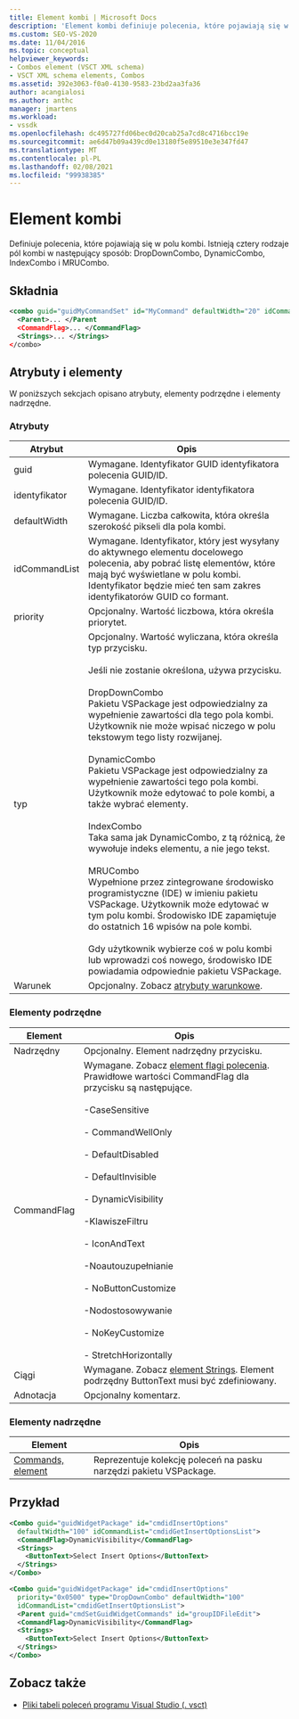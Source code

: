 ```yaml
---
title: Element kombi | Microsoft Docs
description: 'Element kombi definiuje polecenia, które pojawiają się w polu kombi. Istnieją cztery rodzaje: DropDownCombo, DynamicCombo, IndexCombo i MRUCombo.'
ms.custom: SEO-VS-2020
ms.date: 11/04/2016
ms.topic: conceptual
helpviewer_keywords:
- Combos element (VSCT XML schema)
- VSCT XML schema elements, Combos
ms.assetid: 392e3063-f0a0-4130-9583-23bd2aa3fa36
author: acangialosi
ms.author: anthc
manager: jmartens
ms.workload:
- vssdk
ms.openlocfilehash: dc495727fd06bec0d20cab25a7cd8c4716bcc19e
ms.sourcegitcommit: ae6d47b09a439cd0e13180f5e89510e3e347fd47
ms.translationtype: MT
ms.contentlocale: pl-PL
ms.lasthandoff: 02/08/2021
ms.locfileid: "99938385"
---
```

# <a name="combo-element"></a>Element kombi
Definiuje polecenia, które pojawiają się w polu kombi. Istnieją cztery rodzaje pól kombi w następujący sposób: DropDownCombo, DynamicCombo, IndexCombo i MRUCombo.

## <a name="syntax"></a>Składnia

```xml
<combo guid="guidMyCommandSet" id="MyCommand" defaultWidth="20" idCommandList="MyCommandListID" priority="0x102" type="DropDownCombo">
  <Parent>... </Parent
  <CommandFlag>... </CommandFlag>
  <Strings>... </Strings>
</combo>
```

## <a name="attributes-and-elements"></a>Atrybuty i elementy
 W poniższych sekcjach opisano atrybuty, elementy podrzędne i elementy nadrzędne.

### <a name="attributes"></a>Atrybuty

|Atrybut|Opis|
|---------------|-----------------|
|guid|Wymagane. Identyfikator GUID identyfikatora polecenia GUID/ID.|
|identyfikator|Wymagane. Identyfikator identyfikatora polecenia GUID/ID.|
|defaultWidth|Wymagane. Liczba całkowita, która określa szerokość pikseli dla pola kombi.|
|idCommandList|Wymagane. Identyfikator, który jest wysyłany do aktywnego elementu docelowego polecenia, aby pobrać listę elementów, które mają być wyświetlane w polu kombi. Identyfikator będzie mieć ten sam zakres identyfikatorów GUID co formant.|
|priority|Opcjonalny. Wartość liczbowa, która określa priorytet.|
|typ|Opcjonalny. Wartość wyliczana, która określa typ przycisku.<br /><br /> Jeśli nie zostanie określona, używa przycisku.<br /><br /> DropDownCombo<br /> Pakietu VSPackage jest odpowiedzialny za wypełnienie zawartości dla tego pola kombi. Użytkownik nie może wpisać niczego w polu tekstowym tego listy rozwijanej.<br /><br /> DynamicCombo<br /> Pakietu VSPackage jest odpowiedzialny za wypełnienie zawartości tego pola kombi. Użytkownik może edytować to pole kombi, a także wybrać elementy.<br /><br /> IndexCombo<br /> Taka sama jak DynamicCombo, z tą różnicą, że wywołuje indeks elementu, a nie jego tekst.<br /><br /> MRUCombo<br /> Wypełnione przez zintegrowane środowisko programistyczne (IDE) w imieniu pakietu VSPackage.  Użytkownik może edytować w tym polu kombi. Środowisko IDE zapamiętuje do ostatnich 16 wpisów na pole kombi.<br /><br /> Gdy użytkownik wybierze coś w polu kombi lub wprowadzi coś nowego, środowisko IDE powiadamia odpowiednie pakietu VSPackage.|
|Warunek|Opcjonalny. Zobacz [atrybuty warunkowe](../extensibility/vsct-xml-schema-conditional-attributes.md).|

### <a name="child-elements"></a>Elementy podrzędne

|Element|Opis|
|-------------|-----------------|
|Nadrzędny|Opcjonalny. Element nadrzędny przycisku.|
|CommandFlag|Wymagane. Zobacz [element flagi polecenia](../extensibility/command-flag-element.md). Prawidłowe wartości CommandFlag dla przycisku są następujące.<br /><br /> -CaseSensitive<br /><br /> - CommandWellOnly<br /><br /> - DefaultDisabled<br /><br /> - DefaultInvisible<br /><br /> - DynamicVisibility<br /><br /> -KlawiszeFiltru<br /><br /> - IconAndText<br /><br /> -Noautouzupełnianie<br /><br /> - NoButtonCustomize<br /><br /> -Nodostosowywanie<br /><br /> - NoKeyCustomize<br /><br /> - StretchHorizontally|
|Ciągi|Wymagane. Zobacz [element Strings](../extensibility/strings-element.md). Element podrzędny ButtonText musi być zdefiniowany.|
|Adnotacja|Opcjonalny komentarz.|

### <a name="parent-elements"></a>Elementy nadrzędne

|Element|Opis|
|-------------|-----------------|
|[Commands, element](../extensibility/commands-element.md)|Reprezentuje kolekcję poleceń na pasku narzędzi pakietu VSPackage.|

## <a name="example"></a>Przykład

```xml
<Combo guid="guidWidgetPackage" id="cmdidInsertOptions"
  defaultWidth="100" idCommandList="cmdidGetInsertOptionsList">
  <CommandFlag>DynamicVisibility</CommandFlag>
  <Strings>
    <ButtonText>Select Insert Options</ButtonText>
  </Strings>
</Combo>

<Combo guid="guidWidgetPackage" id="cmdidInsertOptions"
  priority="0x0500" type="DropDownCombo" defaultWidth="100"
  idCommandList="cmdidGetInsertOptionsList">
  <Parent guid="cmdSetGuidWidgetCommands" id="groupIDFileEdit">
  <CommandFlag>DynamicVisibility</CommandFlag>
  <Strings>
    <ButtonText>Select Insert Options</ButtonText>
  </Strings>
</Combo>
```

## <a name="see-also"></a>Zobacz także
- [Pliki tabeli poleceń programu Visual Studio (. vsct)](../extensibility/internals/visual-studio-command-table-dot-vsct-files.md)
